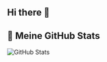 ## Hi there 👋
## 🚀 Meine GitHub Stats
![GitHub Stats](https://github-readme-stats.vercel.app/api?username=lxvrqz&show_icons=true&theme=radical)
